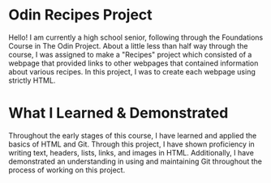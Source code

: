 # Odin Recipes Project

Hello! I am currently a high school senior, following through the Foundations Course in The Odin Project. About a little less than half way through the course, I was assigned to make a "Recipes" project which consisted of a webpage that provided links to other webpages that contained information about various recipes. In this project, I was to create each webpage using strictly HTML.

# What I Learned & Demonstrated

Throughout the early stages of this course, I have learned and applied the basics of HTML and Git. Through this project, I have shown proficiency in writing text, headers, lists, links, and images in HTML. Additionally, I have demonstrated an understanding in using and maintaining Git throughout the process of working on this project.